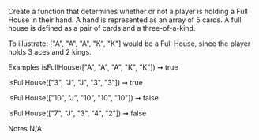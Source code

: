 Create a function that determines whether or not a player is holding a Full House in their hand. A hand is represented as an array of 5 cards. A full house is defined as a pair of cards and a three-of-a-kind.

To illustrate: ["A", "A", "A", "K", "K"] would be a Full House, since the player holds 3 aces and 2 kings.

Examples
isFullHouse(["A", "A", "A", "K", "K"]) ➞ true

isFullHouse(["3", "J", "J", "3", "3"]) ➞ true

isFullHouse(["10", "J", "10", "10", "10"]) ➞ false

isFullHouse(["7", "J", "3", "4", "2"]) ➞ false

Notes
N/A